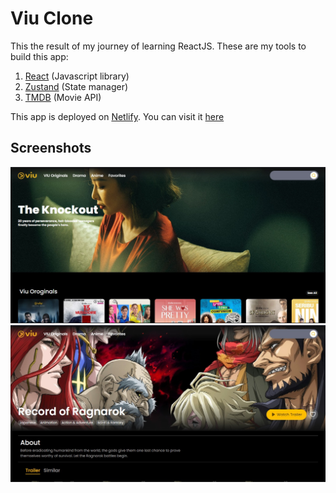 # Viu Clone

This the result of my journey of learning ReactJS. These are my tools to build this app:

1. [React](https://reactjs.org/) (Javascript library)
2. [Zustand](https://github.com/pmndrs/zustand) (State manager)
3. [TMDB](https://www.themoviedb.org/) (Movie API)

This app is deployed on [Netlify](https://www.netlify.com/). You can visit it [here](https://main--viu-clone.netlify.app/)

## Screenshots

![home](./screenshots/1.jpg)
![detail](./screenshots/2.jpg)
